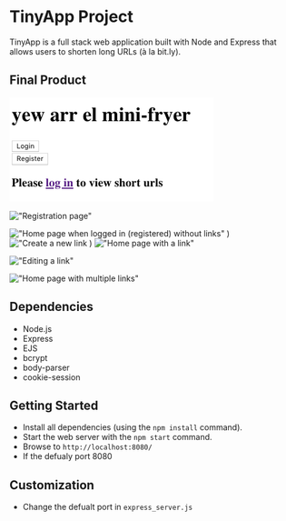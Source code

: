# TinyApp Project

TinyApp is a full stack web application built with Node and Express that allows users to shorten long URLs (à la bit.ly).

## Final Product

!["Home page when not logged in"](https://github.com/aaronrbg/tinyapp/blob/master/docs/1homePageNoLogin.png?raw=true)

!["Registration page"](#https://github.com/aaronrbg/tinyapp/blob/master/docs/2register.png?raw=true)

!["Home page when logged in (registered) without links"](#https://github.com/aaronrbg/tinyapp/blob/master/docs/3homePageLoggedInNoLinks.png?raw=true)
)
!["Create a new link](#https://github.com/aaronrbg/tinyapp/blob/master/docs/4newUrl.png?raw=true)
)
!["Home page with a link"](#https://github.com/aaronrbg/tinyapp/blob/master/docs/5homePageLoggedInLinks.png?raw=true)

!["Editing a link"](#https://github.com/aaronrbg/tinyapp/blob/master/docs/6editLink.png?raw=true)

!["Home page with multiple links"](#https://github.com/aaronrbg/tinyapp/blob/master/docs/7homePageLoggedInLinks2.png?raw=true)


## Dependencies

- Node.js
- Express
- EJS
- bcrypt
- body-parser
- cookie-session

## Getting Started

- Install all dependencies (using the `npm install` command).
- Start the web server with the `npm start` command.
- Browse to `http://localhost:8080/` 
- If the defualy port 8080 

## Customization
- Change the defualt port in `express_server.js` 
